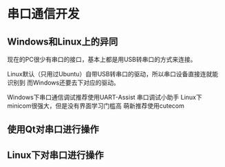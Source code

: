 # 串口通信开发

## Windows和Linux上的异同

现在的PC很少有串口的接口，基本上都是用USB转串口的方式来连接。

Linux默认（只用过Ubuntu）自带USB转串口的驱动，所以串口设备直接连就能识别到
而Windows还要去下对应的驱动。

Windows下串口通信调试推荐使用UART-Assist 串口调试小助手
Linux下minicom很强大，但是没有界面学习门槛高
萌新推荐使用cutecom

## 使用Qt对串口进行操作

## Linux下对串口进行操作

